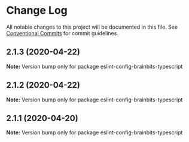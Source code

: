 # Change Log

All notable changes to this project will be documented in this file.
See [Conventional Commits](https://conventionalcommits.org) for commit guidelines.

## 2.1.3 (2020-04-22)

**Note:** Version bump only for package eslint-config-brainbits-typescript





## 2.1.2 (2020-04-22)

**Note:** Version bump only for package eslint-config-brainbits-typescript





## 2.1.1 (2020-04-20)

**Note:** Version bump only for package eslint-config-brainbits-typescript
